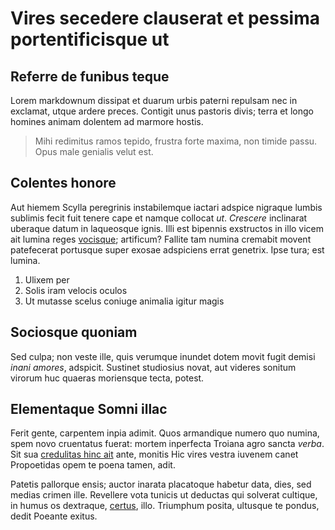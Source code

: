 # Vires secedere clauserat et pessima portentificisque ut

## Referre de funibus teque

Lorem markdownum dissipat et duarum urbis paterni repulsam nec in exclamat,
utque ardere preces. Contigit unus pastoris divis; terra et longo homines animam
dolentem ad marmore hostis.

> Mihi redimitus ramos tepido, frustra forte maxima, non timide passu. Opus male
> genialis velut est.

## Colentes honore

Aut hiemem Scylla peregrinis instabilemque iactari adspice nigraque lumbis
sublimis fecit fuit tenere cape et namque collocat *ut*. *Crescere* inclinarat
uberaque datum in laqueosque ignis. Illi est bipennis exstructos in illo vicem
ait lumina reges [vocisque](#rex-crepitantia-quod); artificum? Fallite tam
numina cremabit movent patefecerat portusque super exosae adspiciens errat
genetrix. Ipse tura; est lumina.

1. Ulixem per
2. Solis iram velocis oculos
3. Ut mutasse scelus coniuge animalia igitur magis

## Sociosque quoniam

Sed culpa; non veste ille, quis verumque inundet dotem movit fugit demisi *inani
amores*, adspicit. Sustinet studiosius novat, aut videres sonitum virorum huc
quaeras moriensque tecta, potest.

## Elementaque Somni illac

Ferit gente, carpentem inpia adimit. Quos armandique numero quo numina, spem
novo cruentatus fuerat: mortem inperfecta Troiana agro sancta *verba*. Sit sua
[credulitas hinc ait](#pyrame) ante, monitis Hic vires vestra iuvenem canet
Propoetidas opem te poena tamen, adit.

Patetis pallorque ensis; auctor inarata placatoque habetur data, dies, sed
medias crimen ille. Revellere vota tunicis ut deductas qui solverat cultique, in
humus os dextraque, [certus](#vitam), illo. Triumphum posita, ultusque te
pondus, dedit Poeante exitus.
